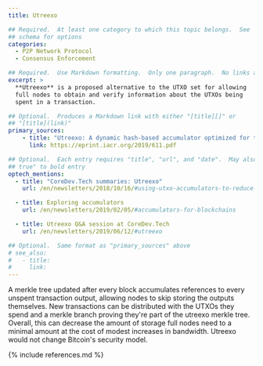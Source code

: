 ```yaml
---
title: Utreexo

## Required.  At least one category to which this topic belongs.  See
## schema for options
categories:
  - P2P Network Protocol
  - Consensus Enforcement

## Required.  Use Markdown formatting.  Only one paragraph.  No links allowed.
excerpt: >
  **Utreexo** is a proposed alternative to the UTXO set for allowing
  full nodes to obtain and verify information about the UTXOs being
  spent in a transaction.

## Optional.  Produces a Markdown link with either "[title][]" or
## "[title](link)"
primary_sources:
    - title: "Utreexo: A dynamic hash-based accumulator optimized for the Bitcoin UTXO set"
      link: https://eprint.iacr.org/2019/611.pdf

## Optional.  Each entry requires "title", "url", and "date".  May also use "feature:
## true" to bold entry
optech_mentions:
  - title: "CoreDev.Tech summaries: Utreexo"
    url: /en/newsletters/2018/10/16/#using-utxo-accumulators-to-reduce-data-storage-requirements-utreexo

  - title: Exploring accumulators
    url: /en/newsletters/2019/02/05/#accumulators-for-blockchains

  - title: Utreexo Q&A session at CoreDev.Tech
    url: /en/newsletters/2019/06/12/#utreexo

## Optional.  Same format as "primary_sources" above
# see_also:
#   - title:
#     link:
---
```

A merkle tree updated after every block accumulates references to
every unspent transaction output, allowing nodes to skip storing the
outputs themselves.  New transactions can be distributed with the
UTXOs they spend and a merkle branch proving they're part of the
utreexo merkle tree.  Overall, this can decrease the amount of storage
full nodes need to a minimal amount at the cost of modest increases in
bandwidth.  Utreexo would not change Bitcoin's security model.

{% include references.md %}
